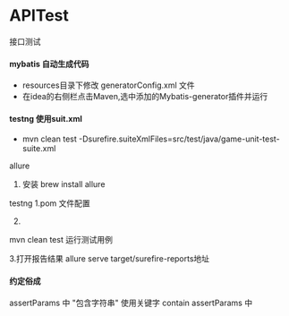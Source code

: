 # APITest
接口测试

#### mybatis 自动生成代码
- resources目录下修改 generatorConfig.xml 文件
- 在idea的右侧栏点击Maven,选中添加的Mybatis-generator插件并运行









#### testng 使用suit.xml
- mvn clean test -Dsurefire.suiteXmlFiles=src/test/java/game-unit-test-suite.xml






allure

1. 安装
brew install allure





testng 
1.pom 文件配置

2.
mvn clean test 运行测试用例


3.打开报告结果
allure serve target/surefire-reports地址


#### 约定俗成
assertParams 中 "包含字符串" 使用关键字  contain
assertParams 中
